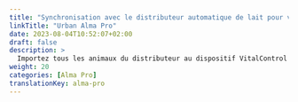 ```yaml
---
title: "Synchronisation avec le distributeur automatique de lait pour veaux Alma Pro"
linkTitle: "Urban Alma Pro"
date: 2023-08-04T10:52:07+02:00
draft: false
description: >
  Importez tous les animaux du distributeur au dispositif VitalControl et transférez les températures enregistrées, les poids et les évaluations des animaux vers le distributeur.
weight: 20
categories: [Alma Pro]
translationKey: alma-pro
---
```

